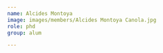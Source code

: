```yaml
---
name: Alcides Montoya
image: images/members/Alcides Montoya Canola.jpg
role: phd
group: alum

---
```

